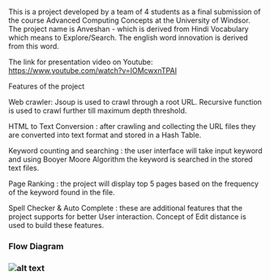 This is a project developed by a team of 4 students as a final submission of the course Advanced Computing Concepts at the University of Windsor. The project name is Anveshan - which is derived from Hindi Vocabulary which means to Explore/Search. The english word innovation is derived from this word.

The link for presentation video on Youtube: https://www.youtube.com/watch?v=IOMcwxnTPAI

Features of the project

Web crawler: Jsoup is used to crawl through a root URL. Recursive function is used to crawl further till maximum depth threshold.

HTML to Text Conversion : after crawling and collecting the URL files they are converted into text format and stored in a Hash Table.

Keyword counting and searching : the user interface will take input keyword and using Booyer Moore Algorithm the keyword is searched in the stored text files.

Page Ranking : the project will display top 5 pages based on the frequency of the keyword found in the file.

Spell Checker & Auto Complete : these are additional features that the project supports for better User interaction. Concept of Edit distance is used to build these features.

<h3>Flow Diagram<h3>
  
![alt text](https://user-images.githubusercontent.com/70585344/148615423-dc7d42ff-ca3c-4f2a-b68e-5094b8563b78.JPG)
